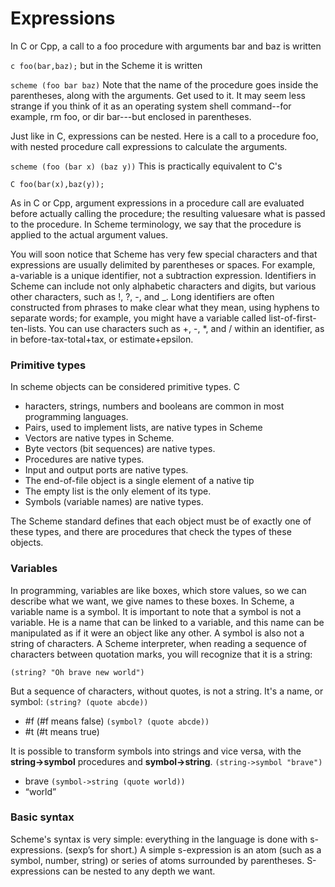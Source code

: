 # Expressions 

In C or Cpp, a call to a foo procedure with arguments bar and baz is written

` c
foo(bar,baz);
`
but in the Scheme it is written

` scheme
(foo bar baz)
`
Note that the name of the procedure goes inside the parentheses, along with the arguments. Get used to it. It may seem less strange if you think of it as an operating system shell command--for example, rm foo, or dir bar---but enclosed in parentheses.

Just like in C, expressions can be nested. Here is a call to a procedure foo, with nested procedure call expressions to calculate the arguments.

` scheme
(foo (bar x) (baz y))
`
This is practically equivalent to C's

` C
foo(bar(x),baz(y));
`

As in C or Cpp, argument expressions in a procedure call are evaluated before actually calling the procedure; the resulting values ​​are what is passed to the procedure. In Scheme terminology, we say that the procedure is applied to the actual argument values.

You will soon notice that Scheme has very few special characters and that expressions are usually delimited by parentheses or spaces. For example, a-variable is a unique identifier, not a subtraction expression. Identifiers in Scheme can include not only alphabetic characters and digits, but various other characters, such as !, ?, -, and _. Long identifiers are often constructed from phrases to make clear what they mean, using hyphens to separate words; for example, you might have a variable called list-of-first-ten-lists. You can use characters such as +, -, *, and / within an identifier, as in before-tax-total+tax, or estimate+epsilon.

### Primitive types

In scheme objects can be considered primitive types. C

- haracters, strings, numbers and booleans are common in most programming languages. 
- Pairs, used to implement lists, are native types in Scheme
- Vectors are native types in Scheme.
- Byte vectors (bit sequences) are native types.
- Procedures are native types.
- Input and output ports are native types.
- The end-of-file object is a single element of a native tip
- The empty list is the only element of its type.
- Symbols (variable names) are native types.

The Scheme standard defines that each object must be of exactly one of these types, and there are procedures that check the types of these objects.

### Variables

In programming, variables are like boxes, which store values, so we can describe what we want, we give names to these boxes. In Scheme, a variable name is a symbol. It is important to note that a symbol is not a variable. He is a name that can be
linked to a variable, and this name can be manipulated as if it were an object like any other. A symbol is also not a string of characters. A Scheme interpreter, when reading a sequence of characters between quotation marks, you will recognize that it is a string:

`(string? "Oh brave new world")` 

But a sequence of characters, without quotes, is not a string. It's a name, or symbol:
`(string? (quote abcde))`
- #f (#f means false)
`(symbol? (quote abcde))`
- #t (#t means true)

It is possible to transform symbols into strings and vice versa, with the **string->symbol** procedures and **symbol->string**.
`(string->symbol "brave")`
- brave
`(symbol->string (quote world))`
- “world”

### Basic syntax

Scheme's syntax is very simple: everything in the language is done with s-expressions. (sexp’s for short.) A simple s-expression is an atom (such as a symbol, number, string) or series of atoms surrounded by parentheses. S-expressions can be nested to any depth we want.